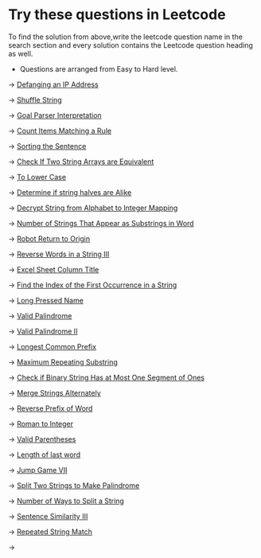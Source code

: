 # Try these questions in Leetcode

To find the solution from above,write the leetcode question name in the search 
section and every solution contains the Leetcode question heading as well.

* Questions are arranged from Easy to Hard level.

-> [Defanging an IP Address](https://leetcode.com/problems/defanging-an-ip-address/description/)

-> [Shuffle String](https://leetcode.com/problems/shuffle-string/)

-> [Goal Parser Interpretation](https://leetcode.com/problems/goal-parser-interpretation/)

-> [Count Items Matching a Rule](https://leetcode.com/problems/count-items-matching-a-rule/)

-> [Sorting the Sentence](https://leetcode.com/problems/sorting-the-sentence/)

-> [Check If Two String Arrays are Equivalent](https://leetcode.com/problems/check-if-two-string-arrays-are-equivalent/)

-> [To Lower Case](https://leetcode.com/problems/to-lower-case/description/)

-> [Determine if string halves are Alike](https://leetcode.com/problems/determine-if-string-halves-are-alike/)

-> [Decrypt String from Alphabet to Integer Mapping](https://leetcode.com/problems/decrypt-string-from-alphabet-to-integer-mapping/description/)

-> [Number of Strings That Appear as Substrings in Word](https://leetcode.com/problems/number-of-strings-that-appear-as-substrings-in-word/description/)

-> [Robot Return to Origin](https://leetcode.com/problems/robot-return-to-origin/)

-> [Reverse Words in a String III](https://leetcode.com/problems/reverse-words-in-a-string-iii/)

-> [Excel Sheet Column Title](https://leetcode.com/problems/excel-sheet-column-title/)

-> [Find the Index of the First Occurrence in a String](https://leetcode.com/problems/find-the-index-of-the-first-occurrence-in-a-string/description/)

-> [Long Pressed Name
](https://leetcode.com/problems/long-pressed-name/)

-> [Valid Palindrome](https://leetcode.com/problems/valid-palindrome/description/)

-> [Valid Palindrome II](https://leetcode.com/problems/valid-palindrome-ii/description/)

-> [Longest Common Prefix](https://leetcode.com/problems/longest-common-prefix/description/)

-> [Maximum Repeating Substring](https://leetcode.com/problems/maximum-repeating-substring/description/)

-> [Check if Binary String Has at Most One Segment of Ones](https://leetcode.com/problems/check-if-binary-string-has-at-most-one-segment-of-ones/)

-> [Merge Strings Alternately](https://leetcode.com/problems/merge-strings-alternately/)

-> [Reverse Prefix of Word](https://leetcode.com/problems/reverse-prefix-of-word/)

-> [Roman to Integer](https://leetcode.com/problems/roman-to-integer/)

-> [Valid Parentheses](https://leetcode.com/problems/valid-parentheses/)

-> [Length of last word](https://leetcode.com/problems/length-of-last-word/)

-> [Jump Game VII](https://leetcode.com/problems/jump-game-vii/)

-> [Split Two Strings to Make Palindrome](https://leetcode.com/problems/split-two-strings-to-make-palindrome/description/)

-> [Number of Ways to Split a String](https://leetcode.com/problems/number-of-ways-to-split-a-string/)

-> [Sentence Similarity III](https://leetcode.com/problems/sentence-similarity-iii/description/)

-> [Repeated String Match](https://leetcode.com/problems/repeated-string-match/)

-> []()
